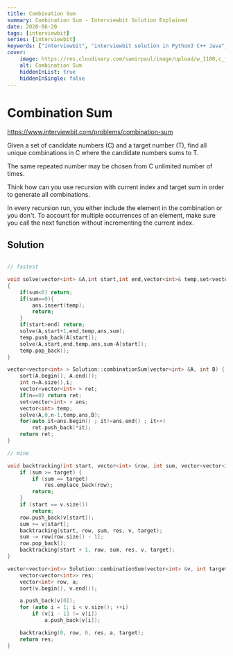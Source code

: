 ```yaml
---
title: Combination Sum
summary: Combination Sum - Interviewbit Solution Explained
date: 2020-06-20
tags: [interviewbit]
series: [interviewbit]
keywords: ["interviewbit", "interviewbit solution in Python3 C++ Java", "Combination Sum Solution Explained"]
cover:
    image: https://res.cloudinary.com/samirpaul/image/upload/w_1100,c_fit,co_rgb:FFFFFF,l_text:Arial_75_bold:Combination Sum - Solution Explained/problem-solving.webp
    alt: Combination Sum
    hiddenInList: true
    hiddenInSingle: false
---
```


# Combination Sum

https://www.interviewbit.com/problems/combination-sum


Given a set of candidate numbers (C) and a target number (T), find all unique combinations
in C where the candidate numbers sums to T.

The same repeated number may be chosen from C unlimited number of times.

 

Think how can you use recursion with current index and target sum in order to generate all combinations.


In every recursion run, you either include the element in the combination or you don't.
To account for multiple occurrences of an element, make sure you call
the next function without incrementing the current index.

## Solution

```cpp

// fastest

void solve(vector<int> &A,int start,int end,vector<int>& temp,set<vector<int> >& ans,int sum)
{
    if(sum<0) return;
    if(sum==0){
        ans.insert(temp);
        return;
    }
    if(start>end) return;
    solve(A,start+1,end,temp,ans,sum);
    temp.push_back(A[start]);
    solve(A,start,end,temp,ans,sum-A[start]);
    temp.pop_back();
}

vector<vector<int> > Solution::combinationSum(vector<int> &A, int B) {
    sort(A.begin(), A.end());
    int n=A.size(),i;
    vector<vector<int> > ret;
    if(n==0) return ret;
    set<vector<int> > ans;
    vector<int> temp;
    solve(A,0,n-1,temp,ans,B);
    for(auto it=ans.begin() ; it!=ans.end() ; it++)
        ret.push_back(*it);
    return ret;
}

// mine

void backtracking(int start, vector<int> &row, int sum, vector<vector<int>> &res, vector<int> &v, int target) {
    if (sum >= target) {
        if (sum == target)
            res.emplace_back(row);
        return;
    }
    if (start == v.size())
        return;
    row.push_back(v[start]);
    sum += v[start];
    backtracking(start, row, sum, res, v, target);
    sum -= row[row.size() - 1];
    row.pop_back();
    backtracking(start + 1, row, sum, res, v, target);
}

vector<vector<int>> Solution::combinationSum(vector<int> &v, int target) {
    vector<vector<int>> res;
    vector<int> row, a;
    sort(v.begin(), v.end());

    a.push_back(v[0]);
    for (auto i = 1; i < v.size(); ++i)
        if (v[i - 1] != v[i])
            a.push_back(v[i]);

    backtracking(0, row, 0, res, a, target);
    return res;
}
```